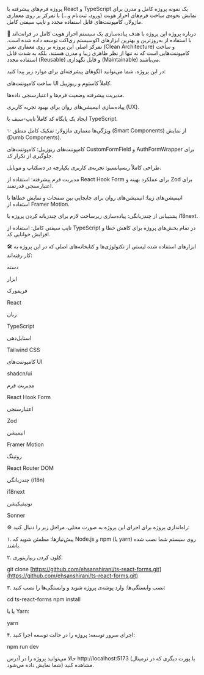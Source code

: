 پروژه فرم‌های پیشرفته با React و TypeScript
یک نمونه پروژه کامل و مدرن برای نمایش نحوه‌ی ساخت فرم‌های احراز هویت (ورود، ثبت‌نام و...) با تمرکز بر روی معماری ماژولار، کامپوننت‌های قابل استفاده مجدد و تایپ سیفتی کامل.

🚀 درباره پروژه
این پروژه با هدف پیاده‌سازی یک سیستم احراز هویت کامل در فرانت‌اند با استفاده از به‌روزترین و بهترین ابزارهای اکوسیستم ری‌اکت توسعه داده شده است. تمرکز اصلی این پروژه بر روی معماری تمیز (Clean Architecture) و ساخت کامپوننت‌هایی است که نه تنها از نظر ظاهری زیبا و مدرن هستند، بلکه به شدت قابل استفاده مجدد (Reusable) و قابل نگهداری (Maintainable) می‌باشند.

در این پروژه، شما می‌توانید الگوهای پیشرفته‌ای برای موارد زیر پیدا کنید:

ساخت کامپوننت‌های UI کاملاً کاستوم و ریوزیبل.

مدیریت پیشرفته وضعیت فرم‌ها و اعتبارسنجی داده‌ها.

پیاده‌سازی انیمیشن‌های روان برای بهبود تجربه کاربری (UX).

ایجاد یک پایگاه کد کاملاً تایپ-سیف با TypeScript.

✨ ویژگی‌ها
معماری ماژولار: تفکیک کامل منطق (Smart Components) از نمایش (Dumb Components).

کامپوننت‌های ریوزیبل: کامپوننت‌های CustomFormField و AuthFormWrapper برای جلوگیری از تکرار کد.

طراحی کاملاً ریسپانسیو: تجربه‌ی کاربری یکپارچه در دسکتاپ و موبایل.

مدیریت فرم پیشرفته: استفاده از React Hook Form برای عملکرد بهینه و Zod برای اعتبارسنجی قدرتمند.

انیمیشن‌های زیبا: انیمیشن‌های روان برای جابجایی بین صفحات و نمایش خطاها با استفاده از Framer Motion.

پشتیبانی از چندزبانگی: پیاده‌سازی زیرساخت لازم برای چندزبانه کردن پروژه با i18next.

تایپ سیفتی کامل: استفاده از TypeScript در تمام بخش‌های پروژه برای کاهش خطا و افزایش خوانایی کد.

🛠️ ابزارهای استفاده شده
لیستی از تکنولوژی‌ها و کتابخانه‌های اصلی که در این پروژه به کار رفته‌اند:

دسته

ابزار

فریمورک

React

زبان

TypeScript

استایل‌دهی

Tailwind CSS

کامپوننت‌های UI

shadcn/ui

مدیریت فرم

React Hook Form

اعتبارسنجی

Zod

انیمیشن

Framer Motion

روتینگ

React Router DOM

چندزبانگی (i18n)

i18next

نوتیفیکیشن

Sonner

⚙️ راه‌اندازی پروژه
برای اجرای این پروژه به صورت محلی، مراحل زیر را دنبال کنید:

۱. پیش‌نیازها:
مطمئن شوید که Node.js و npm (یا yarn) روی سیستم شما نصب شده باشند.

۲. کلون کردن ریپازیتوری:

git clone [https://github.com/ehsanshirani/ts-react-forms.git](https://github.com/ehsanshirani/ts-react-forms.git)

۳. نصب وابستگی‌ها:
وارد پوشه‌ی پروژه شوید و وابستگی‌ها را نصب کنید:

cd ts-react-forms
npm install

یا با Yarn:

yarn

۴. اجرای سرور توسعه:
پروژه را در حالت توسعه اجرا کنید:

npm run dev

حالا می‌توانید پروژه را در آدرس http://localhost:5173 (یا پورت دیگری که در ترمینال شما نمایش داده می‌شود) مشاهده کنید.
